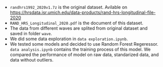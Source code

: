 - `randhrs1992_2020v1.7z` is the original dataset. Avilable on https://hrsdata.isr.umich.edu/data-products/rand-hrs-longitudinal-file-2020
- `RAND_HRS_Longitudinal_2020.pdf` is the document of this dataset.
- The data from different waves are splited from original dataset and saved in folder `wave`.
- We did some data exploration in `data exploration.ipynb`.
- We tested some models and decided to use Random Forest Regeressor. `data analysis.ipynb` contains the training process of this model. We compared the performance of model on raw data, standarized data, and data without outliers. 
